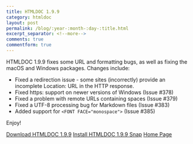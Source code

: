 ```yaml
---
title: HTMLDOC 1.9.9
category: htmldoc
layout: post
permalink: /blog/:year-:month-:day-:title.html
excerpt_separator: <!--more-->
comments: true
commentform: true
---
```


HTMLDOC 1.9.9 fixes some URL and formatting bugs, as well as fixing the macOS
and Windows packages. Changes include:

- Fixed a redirection issue - some sites (incorrectly) provide an incomplete
  Location: URL in the HTTP response.
- Fixed https: support on newer versions of Windows (Issue #378)
- Fixed a problem with remote URLs containing spaces (Issue #379)
- Fixed a UTF-8 processing bug for Markdown files (Issue #383)
- Added support for `<FONT FACE="monospace">` (Issue #385)

Enjoy!

<a class="btn btn-primary" href="https://github.com/michaelrsweet/htmldoc/releases/tag/v1.9.9">Download HTMLDOC 1.9.9</a>
<a class="btn btn-default" href="https://snapcraft.io/htmldoc">Install HTMLDOC 1.9.9 Snap</a>
<a class="btn btn-default" href="/htmldoc/index.html">Home Page</a>
